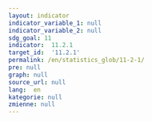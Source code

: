 ```yaml
---
layout: indicator
indicator_variable_1: null
indicator_variable_2: null
sdg_goal: 11
indicator:  11.2.1
target_id:  '11.2.1'
permalink: /en/statistics_glob/11-2-1/
pre: null
graph: null
source_url: null
lang:  en
kategorie: null
zmienne: null
---
```

